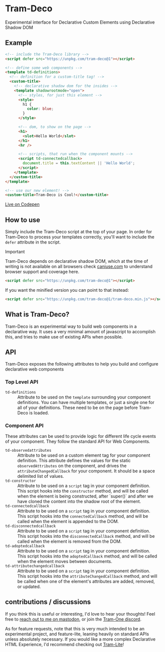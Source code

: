 # Tram-Deco

Experimental interface for Declarative Custom Elements using Declarative Shadow DOM

## Example

```html
<!-- include the Tram-Deco library -->
<script defer src="https://unpkg.com/tram-deco@1"></script>

<!-- define some web components -->
<template td-definitions>
  <!-- definition for a custom-title tag! -->
  <custom-title>
    <!-- declarative shadow dom for the insides -->
    <template shadowrootmode="open">
      <!-- styles, for just this element -->
      <style>
        h1 {
          color: blue;
        }
      </style>

      <!-- dom, to show on the page -->
      <h1>
        <slot>Hello World</slot>
      </h1>
      <hr />

      <!-- scripts, that run when the component mounts -->
      <script td-connectedcallback>
        document.title = this.textContent || 'Hello World';
      </script>
    </template>
  </custom-title>
</template>

<!-- use our new element! -->
<custom-title>Tram-Deco is Cool!</custom-title>
```

[Live on Codepen](https://codepen.io/JRJurman/pen/Jjzvmqz)

## How to use

Simply include the Tram-Deco script at the top of your page. In order for Tram-Deco to process your templates correctly,
you'll want to include the `defer` attribute in the script.

> [!important]
>
> Tram-Deco depends on declarative shadow DOM, which at the time of writing is not available on all browsers check
> [caniuse.com](https://caniuse.com/declarative-shadow-dom) to understand browser support and coverage here.

```html
<script defer src="https://unpkg.com/tram-deco@1"></script>
```

If you want the minified version you can point to that instead:

```html
<script defer src="https://unpkg.com/tram-deco@1/tram-deco.min.js"></script>
```

## What is Tram-Deco?

Tram-Deco is an experimental way to build web components in a declarative way. It uses a very minimal amount of
javascript to accomplish this, and tries to make use of existing APIs when possible.

## API

Tram-Deco exposes the following attributes to help you build and configure declarative web components

### Top Level API

<dl>
<dt><code>td-definitions</code></dt>
<dd>
  Attribute to be used on the <code>template</code> surrounding your component definitions. You can have multiple templates,
  or just a single one for all of your definitions. These need to be on the page before Tram-Deco is loaded.
</dd>
</dl>

### Component API

These attributes can be used to provide logic for different life cycle events of your component. They follow the
standard API for Web Components.

<dl>
<dt><code>td-observedattributes</code></dt>
<dd>
  Attribute to be used on a custom element tag for your component definition.
  This attribute defines the values for the static <code>observedAttributes</code> on the component, and drives
  the <code>attributeChangedCallback</code> for your component. It should be a space delimited list of values.
</dd>
<dt><code>td-constructor</code></dt>
<dd>
  Attribute to be used on a <code>script</code> tag in your component definition.
  This script hooks into the <code>constructor</code> method, and will be called when the element is being
  constructed, after `super()` and after we have cloned the content into the shadow root of the element.
</dd>
<dt><code>td-connectedcallback</code></dt>
<dd>
  Attribute to be used on a <code>script</code> tag in your component definition.
  This script hooks into the <code>connectedCallback</code> method, and will be called when the element is
  appended to the DOM.
</dd>
<dt><code>td-disconnectedcallback</code></dt>
<dd>
  Attribute to be used on a <code>script</code> tag in your component definition.
  This script hooks into the <code>disconnectedCallback</code> method, and will be called when the element is
  removed from the DOM.
</dd>
<dt><code>td-adoptedcallback</code></dt>
<dd>
  Attribute to be used on a <code>script</code> tag in your component definition.
  This script hooks into the <code>adoptedCallback</code> method, and will be called when the element moves
  between documents.
</dd>
<dt><code>td-attributechangedcallback</code></dt>
<dd>
  Attribute to be used on a <code>script</code> tag in your component definition.
  This script hooks into the <code>attributeChangedCallback</code> method, and will be called when one of the
  element's attributes are added, removed, or updated.
</dd>
</dl>

## contributions / discussions

If you think this is useful or interesting, I'd love to hear your thoughts! Feel free to
[reach out to me on mastodon](https://fosstodon.org/@jrjurman), or join the
[Tram-One discord](https://discord.gg/dpBXAQC).

As for feature requests, note that this is very much intended to be an experimental project, and feature-lite, leaning
heavily on standard APIs unless absolutely necessary. If you would like a more complex Declarative HTML Experience, I'd
recommend checking out [Tram-Lite](https://tram-one.io/tram-lite/)!
